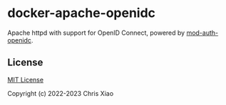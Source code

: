 # docker-apache-openidc

Apache httpd with support for OpenID Connect, powered by [mod-auth-openidc](https://github.com/zmartzone/mod_auth_openidc).

## License

[MIT License](https://github.com/chrisx8/hassio-addons/blob/main/apache-oidc/LICENSE)

Copyright (c) 2022-2023 Chris Xiao
